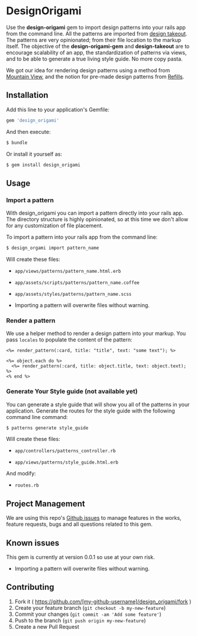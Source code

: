 # DesignOrigami

Use the **design-origami** gem to import design patterns into your rails
app from the command line. All the patterns are imported from [design
takeout](https://design-takeout.herokuapp.com). The patterns are very
opinionated; from their file location to the markup itself. The objective
of the **design-origami-gem** and **design-takeout** are to encourage
scalability of an app, the standardization of patterns via views, and to
be able to generate a true living style guide. No more copy pasta. 

We got our idea for rendering design patterns using a method from
[Mountain View](https://github.com/jgnatch/mountain_view), and the notion
for pre-made design patterns from
[Refills](https://github.com/thoughtbot/refills).

## Installation

Add this line to your application's Gemfile:

```ruby
gem 'design_origami'
```

And then execute:

```bash
$ bundle
```

Or install it yourself as:

```bash
$ gem install design_origami
```

## Usage

### Import a pattern

With design_origami you can import a pattern directly into your rails
app. The directory structure is highly opinionated, so at this time we
don't allow for any customization of file placement.

To import a pattern into your rails app from the command line:

```bash
$ design_orgami import pattern_name
```

Will create these files:

  * `app/views/patterns/pattern_name.html.erb`

  * `app/assets/scripts/patterns/pattern_name.coffee`

  * `app/assets/styles/patterns/pattern_name.scss`

  * Importing a pattern will overwrite files without warning.

### Render a pattern

We use a helper method to render a design pattern into your markup. You
pass `locales` to populate the content of the pattern:

```erb
<%= render_pattern(:card, title: "title", text: "some text"); %>
```

```erb
<%= object.each do %>
  <%= render_pattern(:card, title: object.title, text: object.text); %>
<% end %>
```

### Generate Your Style guide (not available yet)

You can generate a style guide that will show you all of the patterns in
your application. Generate the routes for the style guide with the
following command line command:

```bash
$ patterns generate style_guide
```

Will create these files:

  * `app/controllers/patterns_controller.rb`

  * `app/views/patterns/style_guide.html.erb`

And modify:

  * `routes.rb`

## Project Management

We are using this repo's [Github
issues](https://github.com/jasonramirez/design_origami/issues)
to manage features in the works, feature requests, bugs and
all questions related to this gem.

## Known issues

This gem is currently at version 0.0.1 so use at your own risk.

* Importing a pattern will overwrite files without warning.

## Contributing

1. Fork it ( https://github.com/[my-github-username]/design_origami/fork )
2. Create your feature branch (`git checkout -b my-new-feature`)
3. Commit your changes (`git commit -am 'Add some feature'`)
4. Push to the branch (`git push origin my-new-feature`)
5. Create a new Pull Request
